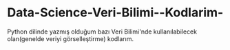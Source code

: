 # Data-Science-Veri-Bilimi--Kodlarim-
Python dilinde yazmış olduğum bazı Veri Bilimi'nde kullanılabilecek olan(genelde veriyi görselleştirme) kodlarım. 
